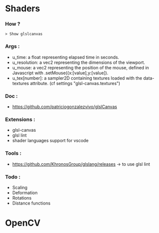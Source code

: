 # Shaders

### How ?  
            
    > Show glslcanvas

### Args :
- u_time: a float representing elapsed time in seconds.
- u_resolution: a vec2 representing the dimensions of the viewport.
- u_mouse: a vec2 representing the position of the mouse, defined in Javascript with .setMouse({x:[value],y:[value]).
- u_tex[number]: a sampler2D containing textures loaded with the data-textures attribute. (cf settings "glsl-canvas.textures")

### Doc :  
- https://github.com/patriciogonzalezvivo/glslCanvas

### Extensions :
- glsl-canvas
- glsl lint
- shader languages support for vscode

### Tools :
- https://github.com/KhronosGroup/glslang/releases -> to use glsl lint



### Todo :
- Scaling
- Deformation 
- Rotations
- Distance functions


# OpenCV